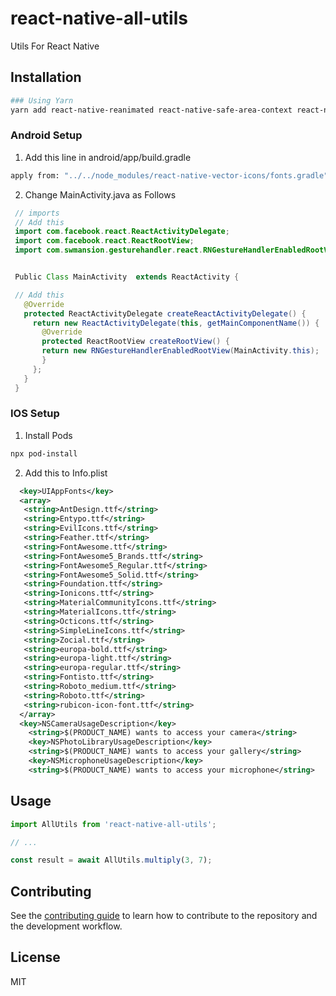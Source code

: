 # react-native-all-utils

Utils For React Native

## Installation

```sh
### Using Yarn
yarn add react-native-reanimated react-native-safe-area-context react-native-gesture-handler react-native-vector-icons react-native-redash react-native-safe-area-view @types/react-native-vector-icons react-native-image-crop-picker
```

### Android Setup

1.  Add this line in android/app/build.gradle

```sh
apply from: "../../node_modules/react-native-vector-icons/fonts.gradle"
```

2.  Change MainActivity.java as Follows

```java
 // imports
 // Add this
 import com.facebook.react.ReactActivityDelegate;
 import com.facebook.react.ReactRootView;
 import com.swmansion.gesturehandler.react.RNGestureHandlerEnabledRootView;


 Public Class MainActivity  extends ReactActivity {

 // Add this
   @Override
   protected ReactActivityDelegate createReactActivityDelegate() {
     return new ReactActivityDelegate(this, getMainComponentName()) {
       @Override
       protected ReactRootView createRootView() {
       return new RNGestureHandlerEnabledRootView(MainActivity.this);
       }
     };
   }
 }
```

### IOS Setup

1. Install Pods

```sh
npx pod-install
```

2. Add this to Info.plist

```xml
  <key>UIAppFonts</key>
  <array>
   <string>AntDesign.ttf</string>
   <string>Entypo.ttf</string>
   <string>EvilIcons.ttf</string>
   <string>Feather.ttf</string>
   <string>FontAwesome.ttf</string>
   <string>FontAwesome5_Brands.ttf</string>
   <string>FontAwesome5_Regular.ttf</string>
   <string>FontAwesome5_Solid.ttf</string>
   <string>Foundation.ttf</string>
   <string>Ionicons.ttf</string>
   <string>MaterialCommunityIcons.ttf</string>
   <string>MaterialIcons.ttf</string>
   <string>Octicons.ttf</string>
   <string>SimpleLineIcons.ttf</string>
   <string>Zocial.ttf</string>
   <string>europa-bold.ttf</string>
   <string>europa-light.ttf</string>
   <string>europa-regular.ttf</string>
   <string>Fontisto.ttf</string>
   <string>Roboto_medium.ttf</string>
   <string>Roboto.ttf</string>
   <string>rubicon-icon-font.ttf</string>
  </array>
  <key>NSCameraUsageDescription</key>
	<string>$(PRODUCT_NAME) wants to access your camera</string>
	<key>NSPhotoLibraryUsageDescription</key>
	<string>$(PRODUCT_NAME) wants to access your gallery</string>
	<key>NSMicrophoneUsageDescription</key>
	<string>$(PRODUCT_NAME) wants to access your microphone</string>
```

## Usage

```js
import AllUtils from 'react-native-all-utils';

// ...

const result = await AllUtils.multiply(3, 7);
```

## Contributing

See the [contributing guide](CONTRIBUTING.md) to learn how to contribute to the repository and the development workflow.

## License

MIT
